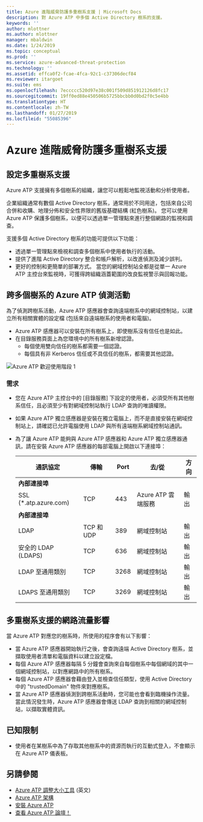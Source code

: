```yaml
---
title: Azure 進階威脅防護多重樹系支援 | Microsoft Docs
description: 對 Azure ATP 中多個 Active Directory 樹系的支援。
keywords: ''
author: mlottner
ms.author: mlottner
manager: mbaldwin
ms.date: 1/24/2019
ms.topic: conceptual
ms.prod: ''
ms.service: azure-advanced-threat-protection
ms.technology: ''
ms.assetid: effca0f2-fcae-4fca-92c1-c37306decf84
ms.reviewer: itargoet
ms.suite: ems
ms.openlocfilehash: 7eccccc520d97e38c001f509d851912126d8fc17
ms.sourcegitcommit: 19ff0ed88e450506b5725bbcbb0d0bd2f0c5e4bb
ms.translationtype: HT
ms.contentlocale: zh-TW
ms.lasthandoff: 01/27/2019
ms.locfileid: "55085396"
---
```

# <a name="azure-advanced-threat-protection-multi-forest-support"></a>Azure 進階威脅防護多重樹系支援


## <a name="multi-forest-support-set-up"></a>設定多重樹系支援 

Azure ATP 支援擁有多個樹系的組織，讓您可以輕鬆地監視活動和分析使用者。 

企業組織通常有數個 Active Directory 樹系，通常用於不同用途，包括來自公司合併和收購、地理分佈和安全性界限的舊版基礎結構 (紅色樹系)。 您可以使用 Azure ATP 保護多個樹系，以便可以透過單一管理點來進行整個網路的監視和調查。

支援多個 Active Directory 樹系的功能可提供以下功能：
-   透過單一管理點來檢視和調查多個樹系中使用者執行的活動。 
-   提供了進階 Active Directory 整合和帳戶解析，以改進偵測及減少誤判。 
-   更好的控制和更簡單的部署方式。 當您的網域控制站全都是從單一 Azure ATP 主控台來監視時，可獲得跨組織涵蓋範圍的改良監視警示與回報功能。


## <a name="azure-atp-detection-activity-across-multiple-forests"></a>跨多個樹系的 Azure ATP 偵測活動 

為了偵測跨樹系活動，Azure ATP 感應器會查詢遠端樹系中的網域控制站，以建立所有相關實體的設定檔 (包括來自遠端樹系的使用者和電腦)。 

- Azure ATP 感應器可以安裝在所有樹系上，即使樹系沒有信任也是如此。
- 在目錄服務頁面上為您環境中的所有樹系新增認證。 
    - 每個使用雙向信任的樹系都需要一個認證。 
    - 每個具有非 Kerberos 信任或不具信任的樹系，都需要其他認證。 

![Azure ATP 歡迎使用階段 1](media/directory-services-add-no-trust-forests.png)

### <a name="requirements"></a>需求 

- 您在 Azure ATP 主控台中的 [目錄服務] 下設定的使用者，必須受所有其他樹系信任，且必須至少有對網域控制站執行 LDAP 查詢的唯讀權限。
- 如果 Azure ATP 獨立感應器是安裝在獨立電腦上，而不是直接安裝在網域控制站上，請確認已允許電腦使用 LDAP 與所有遠端樹系網域控制站通訊。 

- 為了讓 Azure ATP 能夠與 Azure ATP 感應器和 Azure ATP 獨立感應器通訊，請在安裝 Azure ATP 感應器的每部電腦上開啟以下連接埠：
 
  |通訊協定|傳輸|Port|去/從|方向|
  |----|----|----|----|----|
  |**內部連接埠**||||
  |SSL (*.atp.azure.com)|TCP|443|Azure ATP 雲端服務|輸出|
  |**內部連接埠**||||           
  |LDAP|TCP 和 UDP|389|網域控制站|輸出|
  |安全的 LDAP (LDAPS)|TCP|636|網域控制站|輸出|
  |LDAP 至通用類別|TCP|3268|網域控制站|輸出|
  |LDAPS 至通用類別|TCP|3269|網域控制站|輸出|


## <a name="multi-forest-support-network-traffic-impact"></a>多重樹系支援的網路流量影響 

當 Azure ATP 對應您的樹系時，所使用的程序會有以下影響：

-   當 Azure ATP 感應器開始執行之後，會查詢遠端 Active Directory 樹系，並擷取使用者清單和電腦資料以建立設定檔。
-   每個 Azure ATP 感應器每隔 5 分鐘會查詢來自每個樹系中每個網域的其中一個網域控制站，以對應網路中的所有樹系。
-   每個 Azure ATP 感應器會藉由登入並檢查信任類型，使用 Active Directory 中的 "trustedDomain" 物件來對應樹系。
-   當 Azure ATP 感應器偵測到跨樹系活動時，您可能也會看到臨機操作流量。 當此情況發生時，Azure ATP 感應器會傳送 LDAP 查詢到相關的網域控制站，以擷取實體資訊。 

## <a name="known-limitations"></a>已知限制
-   使用者在某樹系中為了存取其他樹系中的資源而執行的互動式登入，不會顯示在 Azure ATP 儀表板。



## <a name="see-also"></a>另請參閱
- [Azure ATP 調整大小工具](http://aka.ms/aatpsizingtool) \(英文\)
- [Azure ATP 架構](atp-architecture.md)
- [安裝 Azure ATP](install-atp-step1.md)
- [查看 Azure ATP 論壇！](https://aka.ms/azureatpcommunity)

